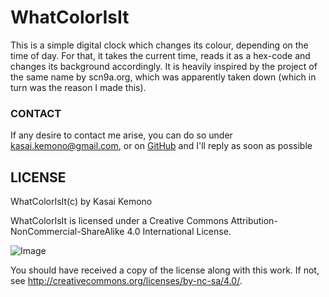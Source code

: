 # WhatColorIsIt
This is a simple digital clock which changes its colour, depending on the time of day. 
For that, it takes the current time, reads it as a hex-code and changes its background accordingly. 
It is heavily inspired by the project of the same name by scn9a.org, which was apparently taken down (which in turn was the reason I made this).
 
 ### CONTACT

If any desire to contact me arise, you can do so under kasai.kemono@gmail.com, or on [GitHub](https://github.com/KasaiKemono) and I'll reply as soon as possible

## LICENSE

WhatColorIsIt(c) by Kasai Kemono

WhatColorIsIt is licensed under a
Creative Commons Attribution-NonCommercial-ShareAlike 4.0 International License.

![Image](https://licensebuttons.net/l/by-nc-sa/4.0/88x31.png)

You should have received a copy of the license along with this
work. If not, see <http://creativecommons.org/licenses/by-nc-sa/4.0/>.
